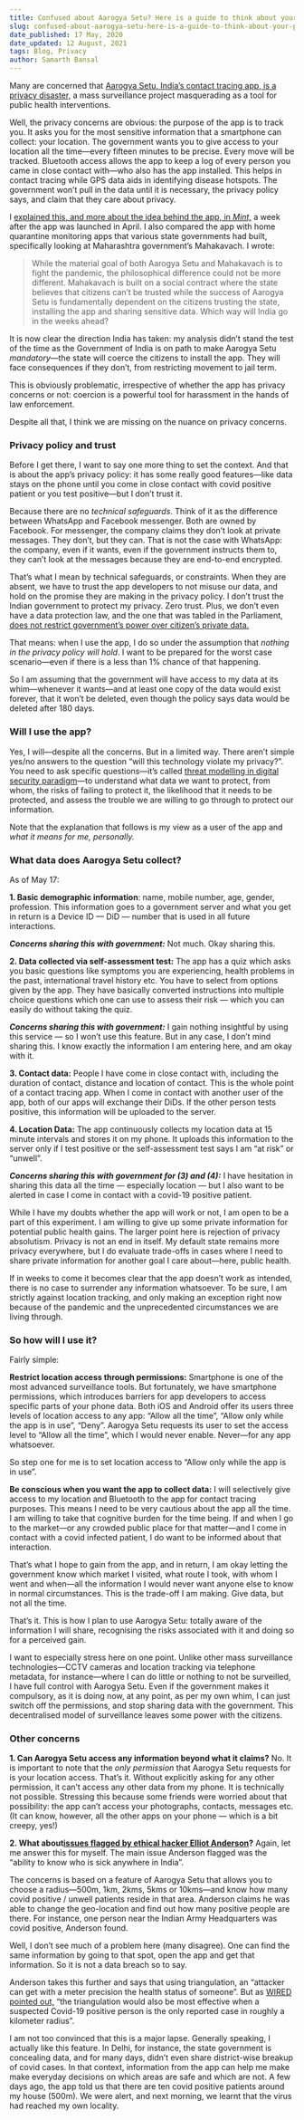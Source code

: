 ```yaml
---
title: Confused about Aarogya Setu? Here is a guide to think about your privacy
slug: confused-about-aarogya-setu-here-is-a-guide-to-think-about-your-privacy
date_published: 17 May, 2020
date_updated: 12 August, 2021
tags: Blog, Privacy
author: Samarth Bansal
---
```


Many are concerned that [Aarogya Setu, India’s contact tracing app, is a privacy disaster,](https://www.bbc.com/news/world-asia-india-52659520) a mass surveillance project masquerading as a tool for public health interventions.

Well, the privacy concerns are obvious: the purpose of the app is to track you. It asks you for the most sensitive information that a smartphone can collect: your location. The government wants you to give access to your location all the time—every fifteen minutes to be precise. Every move will be tracked. Bluetooth access allows the app to keep a log of every person you came in close contact with—who also has the app installed. This helps in contact tracing while GPS data aids in identifying disease hotspots. The government won’t pull in the data until it is necessary, the privacy policy says, and claim that they care about privacy.

I [explained this, and more about the idea behind the app, in *Mint,*](https://www.livemint.com/news/india/india-is-pinning-hopes-on-apps-in-virus-fight-11586447095280.html) a week after the app was launched in April. I also compared the app with home quarantine monitoring apps that various state governments had built, specifically looking at Maharashtra government’s Mahakavach. I wrote:

> While the material goal of both Aarogya Setu and Mahakavach is to fight the pandemic, the philosophical difference could not be more different. Mahakavach is built on a social contract where the state believes that citizens can’t be trusted while the success of Aarogya Setu is fundamentally dependent on the citizens trusting the state, installing the app and sharing sensitive data. Which way will India go in the weeks ahead?

It is now clear the direction India has taken: my analysis didn’t stand the test of the time as the Government of India is on path to make Aarogya Setu *mandatory*—the state will coerce the citizens to install the app. They will face consequences if they don’t, from restricting movement to jail term.

This is obviously problematic, irrespective of whether the app has privacy concerns or not: coercion is a powerful tool for harassment in the hands of law enforcement.

Despite all that, I think we are missing on the nuance on privacy concerns.

### Privacy policy and trust

Before I get there, I want to say one more thing to set the context. And that is about the app’s privacy policy: it has some really good features—like data stays on the phone until you come in close contact with covid positive patient or you test positive—but I don’t trust it.

Because there are no *technical safeguards*. Think of it as the difference between WhatsApp and Facebook messenger. Both are owned by Facebook. For messenger, the company claims they don’t look at private messages. They don’t, but they can. That is not the case with WhatsApp: the company, even if it wants, even if the government instructs them to, they can’t look at the messages because they are end-to-end encrypted.

That’s what I mean by technical safeguards, or constraints. When they are absent, we have to trust the app developers to not misuse our data, and hold on the promise they are making in the privacy policy. I don’t trust the Indian government to protect my privacy. Zero trust. Plus, we don’t even have a data protection law, and the one that was tabled in the Parliament, [does not restrict government’s power over citizen’s private data.](https://www.livemint.com/news/india/big-brother-on-top-in-data-protection-bill-11576164271430.html)

That means: when I use the app, I do so under the assumption that *nothing in the privacy policy will hold*. I want to be prepared for the worst case scenario—even if there is a less than 1% chance of that happening.

So I am assuming that the government will have access to my data at its whim—whenever it wants—and at least one copy of the data would exist forever, that it won’t be deleted, even though the policy says data would be deleted after 180 days.

### Will I use the app?

Yes, I will—despite all the concerns. But in a limited way. There aren’t simple yes/no answers to the question “will this technology violate my privacy?”. You need to ask specific questions—it’s called [threat modelling in digital security paradigm](https://ssd.eff.org/en/module/your-security-plan)—to understand what data we want to protect, from whom, the risks of failing to protect it, the likelihood that it needs to be protected, and assess the trouble we are willing to go through to protect our information.

Note that the explanation that follows is my view as a user of the app and *what it means for me, personally.*

### What data does Aarogya Setu collect?

As of May 17:

**1. Basic demographic information**: name, mobile number, age, gender, profession. This information goes to a government server and what you get in return is a Device ID — DiD — number that is used in all future interactions.

***Concerns sharing this with government:*** Not much. Okay sharing this.

**2. Data collected via self-assessment test:** The app has a quiz which asks you basic questions like symptoms you are experiencing, health problems in the past, international travel history etc. You have to select from options given by the app. They have basically converted instructions into multiple choice questions which one can use to assess their risk — which you can easily do without taking the quiz.

***Concerns sharing this with government:*** I gain nothing insightful by using this service — so I won’t use this feature. But in any case, I don’t mind sharing this. I know exactly the information I am entering here, and am okay with it.

**3. Contact data:** People I have come in close contact with, including the duration of contact, distance and location of contact. This is the whole point of a contact tracing app. When I come in contact with another user of the app, both of our apps will exchange their DiDs. If the other person tests positive, this information will be uploaded to the server.

**4. Location Data:** The app continuously collects my location data at 15 minute intervals and stores it on my phone. It uploads this information to the server only if I test positive or the self-assessment test says I am “at risk” or “unwell”.

***Concerns sharing this with government for (3) and (4):*** I have hesitation in sharing this data all the time — especially location — but I also want to be alerted in case I come in contact with a covid-19 positive patient.

While I have my doubts whether the app will work or not, I am open to be a part of this experiment. I am willing to give up some private information for potential public health gains. The larger point here is rejection of privacy absolutism. Privacy is not an end in itself. My default state remains more privacy everywhere, but I do evaluate trade-offs in cases where I need to share private information for another goal I care about—here, public health.

If in weeks to come it becomes clear that the app doesn’t work as intended, there is no case to surrender any information whatsoever. To be sure, I am strictly against location tracking, and only making an exception right now because of the pandemic and the unprecedented circumstances we are living through.

### So how will I use it?

Fairly simple:

**Restrict location access through permissions:** Smartphone is one of the most advanced surveillance tools. But fortunately, we have smartphone permissions, which introduces barriers for app developers to access specific parts of your phone data. Both iOS and Android offer its users three levels of location access to any app: “Allow all the time”, “Allow only while the app is in use”, “Deny”. Aarogya Setu requests its user to set the access level to “Allow all the time”, which I would never enable. Never—for any app whatsoever. 

So step one for me is to set location access to “Allow only while the app is in use”.

**Be conscious when you want the app to collect data:** I will selectively give access to my location and Bluetooth to the app for contact tracing purposes. This means I need to be very cautious about the app all the time. I am willing to take that cognitive burden for the time being. If and when I go to the market—or any crowded public place for that matter—and I come in contact with a covid infected patient, I do want to be informed about that interaction.

That’s what I hope to gain from the app, and in return, I am okay letting the government know which market I visited, what route I took, with whom I went and when—all the information I would never want anyone else to know in normal circumstances. This is the trade-off I am making. Give data, but not all the time.

That’s it. This is how I plan to use Aarogya Setu: totally aware of the information I will share, recognising the risks associated with it and doing so for a perceived gain.

I want to especially stress here on one point. Unlike other mass surveillance technologies—CCTV cameras and location tracking via telephone metadata, for instance—where I can do little or nothing to not be surveilled, I have full control with Aarogya Setu. Even if the government makes it compulsory, as it is doing now, at any point, as per my own whim, I can just switch off the permissions, and stop sharing data with the government. This decentralised model of surveillance leaves some power with the citizens.

### Other concerns

**1. Can Aarogya Setu access any information beyond what it claims?** No. It is important to note that the *only permission* that Aarogya Setu requests for is your location access. That’s it. Without explicitly asking for any other permission, it can’t access any other data from my phone. It is technically not possible. Stressing this because some friends were worried about that possibility: the app can’t access your photographs, contacts, messages etc. (It can know, however, all the other apps on your phone — which is a bit creepy, yes!)

**2. What about**[**issues flagged by ethical hacker Elliot Anderson**](https://medium.com/@fs0c131y/aarogya-setu-the-story-of-a-failure-3a190a18e34)**?** Again, let me answer this for myself. The main issue Anderson flagged was the “ability to know who is sick anywhere in India”.

The concerns is based on a feature of Aarogya Setu that allows you to choose a radius—500m, 1km, 2kms, 5kms or 10kms—and know how many covid positive / unwell patients reside in that area. Anderson claims he was able to change the geo-location and find out how many positive people are there. For instance, one person near the Indian Army Headquarters was covid positive, Anderson found.

Well, I don’t see much of a problem here (many disagree). One can find the same information by going to that spot, open the app and get that information. So it is not a data breach so to say.

Anderson takes this further and says that using triangulation, an “attacker can get with a meter precision the health status of someone”. But as [WIRED pointed out,](https://www.wired.com/story/india-covid-19-contract-tracing-app-patient-location-privacy/) “the triangulation would also be most effective when a suspected Covid-19 positive person is the only reported case in roughly a kilometer radius”.

I am not too convinced that this is a major lapse. Generally speaking, I actually like this feature. In Delhi, for instance, the state government is concealing data, and for many days, didn’t even share district-wise breakup of covid cases. In that context, information from the app can help me make make everyday decisions on which areas are safe and which are not. A few days ago, the app told us that there are ten covid positive patients around my house (500m). We were alert, and next morning, we learnt that the virus had reached my own locality.
